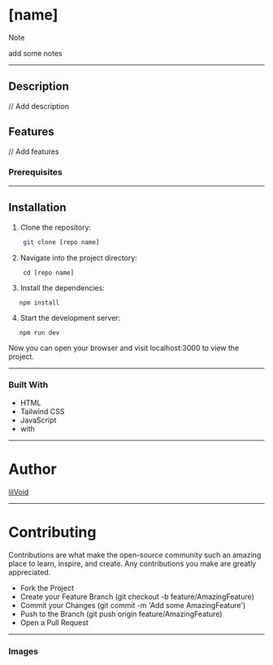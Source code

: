 # [name]

> [!NOTE]
> add some notes

---

## Description

// Add description

## Features

// Add features

### Prerequisites

---

## Installation

1. Clone the repository:

```bash
    git clone [repo name]
```

2. Navigate into the project directory:

```
    cd [repo name]
```

3. Install the dependencies:

```
   npm install
```

4. Start the development server:

```
   npm run dev
```

Now you can open your browser and visit localhost:3000 to view the project.

---

### Built With

- HTML
- Tailwind CSS
- JavaScript
- with

---

# Author

[lilVoid](https://github.com/s-Radu)

---

# Contributing

Contributions are what make the open-source community such an amazing place to learn, inspire, and create. Any contributions you make are greatly appreciated.

- Fork the Project
- Create your Feature Branch (git checkout -b feature/AmazingFeature)
- Commit your Changes (git commit -m 'Add some AmazingFeature')
- Push to the Branch (git push origin feature/AmazingFeature)
- Open a Pull Request

---

### Images
